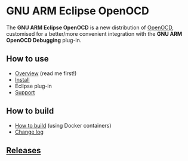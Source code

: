 # GNU ARM Eclipse OpenOCD

The **GNU ARM Eclipse OpenOCD** is a new distribution of [OpenOCD](http://openocd.org), customised for a better/more convenient integration with the **GNU ARM OpenOCD Debugging** plug-in.

## How to use

* [Overview](http://gnuarmeclipse.github.io/openocd/overview) (read me first!)
* [Install](http://gnuarmeclipse.github.io/openocd/install)
* Eclipse plug-in
* [Support](https://github.com/gnuarmeclipse/openocd/issues/1)

## How to build

* [How to build](http://gnuarmeclipse.github.io/openocd/how-to-build) (using Docker containers)
* [Change log](http://gnuarmeclipse.github.io/openocd/change-log)

## [Releases](http://gnuarmeclipse.github.io/openocd/releases)
